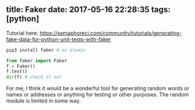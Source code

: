 title: Faker
date: 2017-05-16 22:28:35
tags: [python]
---
Tutorial here:
https://semaphoreci.com/community/tutorials/generating-fake-data-for-python-unit-tests-with-faker

```python
pip3 install faker # as always

from faker import Faker
f = Faker()
f.text()
dir(f) # check it out
```
For me, I think it would be a wonderful tool for generating random words or names or addresses or anything for testing or other purposes. The random module is limited in some way.